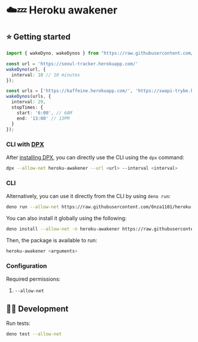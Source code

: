 # ☁️💤 Heroku awakener

## ⭐ Getting started
```ts
import { wakeDyno, wakeDynos } from "https://raw.githubusercontent.com/0nza1101/heroku-awakener/main/mod.ts";

const url = 'https://seoul-tracker.herokuapp.com/'
wakeDyno(url, {
  interval: 10 // 10 minutes
});

const urls = ['https://kaffeine.herokuapp.com/', 'https://swapi-trybe.herokuapp.com/'] 
wakeDynos(urls, {
  interval: 29,
  stopTimes: {
    start: '6:00', // 6AM
    end: '13:00' // 13PM
  }
});
```

### CLI with [DPX](https://github.com/denorg/dpx)

After [installing DPX](https://github.com/denorg/dpx), you can directly use the CLI using the `dpx` command:

```bash
dpx --allow-net heroku-awakener --url <url> --interval <interval>
```

### CLI

Alternatively, you can use it directly from the CLI by using `deno run`:

```bash
deno run --allow-net https://raw.githubusercontent.com/0nza1101/heroku-awakener/main/cli.ts --url <url> --interval <interval>
```

You can also install it globally using the following:

```bash
deno install --allow-net -n heroku-awakener https://raw.githubusercontent.com/0nza1101/heroku-awakener/main/cli.ts
```

Then, the package is available to run:

```bash
heroku-awakener <arguments>
```

### Configuration

Required permissions:

1. `--allow-net`

## 👩‍💻 Development

Run tests:

```bash
deno test --allow-net
```
